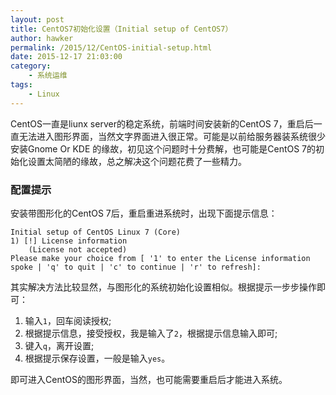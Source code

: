 ```yaml
---
layout: post
title: CentOS7初始化设置（Initial setup of CentOS7）
author: hawker
permalink: /2015/12/CentOS-initial-setup.html
date: 2015-12-17 21:03:00
category:
    - 系统运维
tags:
    - Linux
---
```

CentOS一直是liunx server的稳定系统，前端时间安装新的CentOS 7，重启后一直无法进入图形界面，当然文字界面进入很正常。可能是以前给服务器装系统很少安装Gnome Or KDE 的缘故，初见这个问题时十分费解，也可能是CentOS 7的初始化设置太简陋的缘故，总之解决这个问题花费了一些精力。
&nbsp;

### 配置提示

安装带图形化的CentOS 7后，重启重进系统时，出现下面提示信息：

	Initial setup of CentOS Linux 7 (Core)
	1) [!] License information
		(License not accepted)
	Please make your choice from [ '1' to enter the License information spoke | 'q' to quit | 'c' to continue | 'r' to refresh]:

其实解决方法比较显然，与图形化的系统初始化设置相似。根据提示一步步操作即可：

1. 输入`1`，回车阅读授权;
2. 根据提示信息，接受授权，我是输入了`2`，根据提示信息输入即可;
3. 键入`q`，离开设置;
4. 根据提示保存设置，一般是输入`yes`。

即可进入CentOS的图形界面，当然，也可能需要重启后才能进入系统。
